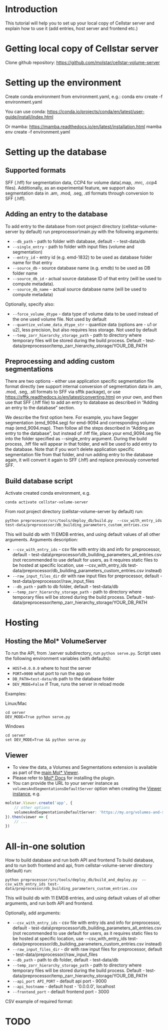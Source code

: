 # Introduction
This tutorial will help you to set up your local copy of Cellstar server and explain how to use it (add entries, host server and frontend etc.)

# Getting local copy of Cellstar server
Clone github repository: https://github.com/molstar/cellstar-volume-server

# Setting up the environment
Create conda environment from environment.yaml, e.g.:
conda env create -f environment.yaml

You can use conda: https://conda.io/projects/conda/en/latest/user-guide/install/index.html

Or mamba: 
https://mamba.readthedocs.io/en/latest/installation.html
mamba env create -f environment.yaml

# Setting up the database
## Supported formats
SFF (.hff) for segmentation data, CCP4 for volume data(.map, .mrc, .ccp4 files). Additionally, as an experimental feature, we support also segmentation data in .am, .mod, .seg, .stl formats through conversion to SFF (.hff).

## Adding an entry to the database
To add entry to the database from root project directory (cellstar-volume-server by default) run preprocessor\main.py with the following arguments:

 - `--db_path` - path to folder with database, default -  - test-data/db
 - `--single_entry` - path to folder with input files (volume and segmentation)
 - `--entry_id` - entry id (e.g. emd-1832) to be used as database folder name for that entry
 - `--source_db` - source database name (e.g. emdb) to be used as DB folder name
 - `--source_db_id` - actual source database ID of that entry (will be used to compute metadata). 
 - `--source_db_name` - actual source database name (will be used to compute metadata)

Optionally, specify also:
 - `--force_volume_dtype` - data type of volume data to be used instead of the one used volume file. Not used by default
 - `--quantize_volume_data_dtype_str` - quantize data (options are - u1 or u2), less precision, but also requires less storage. Not used by default
 - `--temp_zarr_hierarchy_storage_path` - path to directory where temporary files will be stored during the build process. Default - test-data/preprocessor/temp_zarr_hierarchy_storage/YOUR_DB_PATH

## Preprocessing and adding custom segmentations

There are two options - either use application specific segmentation file format directly (we support internal conversion of segmentation data in .am, .mod, .seg, .stl formats to SFF via sfftk package), or use https://sfftk.readthedocs.io/en/latest/converting.html on your own, and then use that SFF (.hff file) to add an entry to database as described in “Adding an entry to the database” section.

We describe the first option here. For example, you have Segger segmentation (emd_9094.seg) for emd-9094 and corresponding volume map (emd_9094.map). Then follow all the steps described in “Adding an entry to the database”, but instead of .hff file, place your emd_9094.seg file into the folder specified as --single_entry argument. During the build process, .hff file will appear in that folder, and will be used to add entry to the database.
Note that if you won’t delete application specific segmentation file from that folder, and run adding entry to the database again, it will convert it again to SFF (.hff) and replace previously converted SFF.

## Build database script
Activate created conda environment, e.g.
```
conda activate cellstar-volume-server
```
From root project directory (cellstar-volume-server by default) run:
```
python preprocessor/src/tools/deploy_db/build.py  --csv_with_entry_ids test-data/preprocessor/db_building_parameters_custom_entries.csv
```

This will build db with 11 EMDB entries, and using default values of all other arguments.
Arguments description:
 - `--csv_with_entry_ids` - csv file with entry ids and info for preprocessor, default - test-data\preprocessor\db_building_parameters_all_entries.csv (not recommended to use default for users, as it requires static files to be hosted at specific location, use --csv_with_entry_ids test-data/preprocessor/db_building_parameters_custom_entries.csv instead)
 - `--raw_input_files_dir` dir with raw input files for preprocessor, default - test-data/preprocessor//raw_input_files
 - `--db_path` - path to db folder, default - test-data/db
 - `--temp_zarr_hierarchy_storage_path` - path to directory where temporary files will be stored during the build process. Default - test-data/preprocessor/temp_zarr_hierarchy_storage/YOUR_DB_PATH

	

# Hosting
## Hosting the Mol* VolumeServer
To run the API, from .\server subdirectory, run `python serve.py`. Script uses the following environment variables (with defaults):
- `HOST=0.0.0.0` where to host the server
- `PORT=9000` what port to run the app on
- `DB_PATH=test-data/db` path to the database folder
- `DEV_MODE=False` if True, runs the server in reload mode

Examples:

Linux/Mac

```
cd server
DEV_MODE=True python serve.py
```

Windows

```
cd server
set DEV_MODE=True && python serve.py
```

## Viewer

- To view the data, a Volumes and Segmentations extension is available as part of the [main Mol* Viewer](https://github.com/molstar/molstar). 
- Please refer to [Mol* Docs](https://molstar.org/docs/) for installing the plugin.
- You can provide the URL to your server instance as `volumesAndSegmentationsDefaultServer` option when creating the [Viewer instance](https://molstar.org/docs/plugin/#viewer-wrapper), e.g.
```ts
molstar.Viewer.create('app', {
    // other options
    volumesAndSegmentationsDefaultServer: 'https://my.org/volumes-and-segmentations/v2'
}).then(viewer => { 
    // ...
})
```

# All-in-one solution
How to build database and run both API and frontend 
To build database, and to run both frontend and api, from cellstar-volume-server directory (default) run:
```
python preprocessor/src/tools/deploy_db/build_and_deploy.py  --csv_with_entry_ids test-data/preprocessor/db_building_parameters_custom_entries.csv	
```

This will build db with 11 EMDB entries, and using default values of all other arguments, and run both API and frontend.

Optionally, add arguments:
 - `--csv_with_entry_ids` - csv file with entry ids and info for preprocessor, default - test-data\preprocessor\db_building_parameters_all_entries.csv (not recommended to use default for users, as it requires static files to be hosted at specific location, use --csv_with_entry_ids test-data/preprocessor/db_building_parameters_custom_entries.csv instead)
 - `--raw_input_files_dir` - dir with raw input files for preprocessor, default - test-data/preprocessor//raw_input_files
 - `--db_path` - path to db folder, default - test-data/db
 - `--temp_zarr_hierarchy_storage_path` - path to directory where temporary files will be stored during the build process. Default - test-data/preprocessor/temp_zarr_hierarchy_storage/YOUR_DB_PATH
 - `--api_port API_PORT` - default api port - 9000
 - `--api_hostname` - default host - '0.0.0.0', localhost
 - `--frontend_port`  - default frontend port - 3000



CSV example of required format:

# TODO